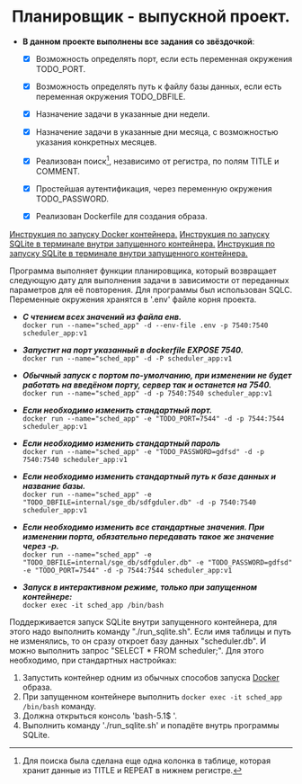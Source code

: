 <div align="center"> <h1 align="center"> Планировщик - выпускной проект. </h1> </div>

- __В данном проекте выполнены все задания со звёздочкой__:
    - [x] Возможность определять порт, если есть переменная окружения TODO_PORT.
    - [x] Возможность определять путь к файлу базы данных, если есть переменная окружения TODO_DBFILE.
    - [x] Назначение задачи в указанные дни недели.
    - [x] Назначение задачи в указанные дни месяца, с возможностью указания конкретных месяцев.
    - [x] Реализован поиск[^1], независимо от регистра, по полям TITLE и COMMENT.
    - [x] Простейшая аутентификация, через переменную окружения TODO_PASSWORD.
    - [x] Реализован Dockerfile для создания образа.


[Инструкция по запуску Docker контейнера.](#docker)
[Инструкция по запуску SQLite в терминале внутри запущенного контейнера.](#sqlite)
[Инструкция по запуску SQLite в терминале внутри запущенного контейнера.](#sqlite) 

Программа выполняет функции планировщика, который возвращает следующую дату для выполнения задачи в зависимости от переданных параметров для её повторения. 
Для программы был использован SQLC.
Переменные окружения хранятся в '.env' файле корня проекта.


<a name="docker"></a>
- ___С чтением всех значений из файла енв.___\
```docker run --name="sched_app" -d --env-file .env -p 7540:7540 scheduler_app:v1```

- ___Запустит на порт указанный в dockerfile EXPOSE 7540.___\
```docker run --name="sched_app" -d -P scheduler_app:v1```

- ___Обычный запуск с портом по-умолчанию, при изменении не будет работать на введёном порту, сервер так и останется на 7540.___\
```docker run --name="sched_app" -d -p 7540:7540 scheduler_app:v1```

- ___Если необходимо изменить стандартный порт.___\
```docker run --name="sched_app" -e "TODO_PORT=7544" -d -p 7544:7544 scheduler_app:v1```

- ___Если необходимо изменить стандартный пароль___\
```docker run --name="sched_app" -e "TODO_PASSWORD=gdfsd" -d -p 7540:7540 scheduler_app:v1```

- ___Если необходимо изменить стандартный путь к базе данных и название базы.___\
```docker run --name="sched_app" -e "TODO_DBFILE=internal/sge_db/sdfgduler.db" -d -p 7540:7540 scheduler_app:v1```

- ___Если необходимо изменить все стандартные значения. При изменении порта, обязательно передавать такое же значение через -p.___\
```docker run --name="sched_app" -e "TODO_DBFILE=internal/sge_db/sdfgduler.db" -e "TODO_PASSWORD=gdfsd" -e "TODO_PORT=7544" -d -p 7544:7544 scheduler_app:v1```

- ___Запуск в интерактивном режиме, только при запущенном контейнере:___\
```docker exec -it sched_app /bin/bash```

[^1]: Для поиска была сделана еще одна колонка в таблице, которая хранит данные из TITLE и REPEAT в нижнем регистре.

<a name="sqlite"></a>
Поддерживается запуск SQLite внутри запущенного контейнера, для этого надо выполнить команду "./run_sqlite.sh". Если имя таблицы и путь не изменялись, то он сразу откроет базу данных "scheduler.db". И можно выполнить запрос "SELECT * FROM scheduler;".
Для этого необходимо, при стандартных настройках:
1. Запустить контейнер одним из обычных способов запуска [Docker](#docker) образа.
2. При запущенном контейнере выполнить ```docker exec -it sched_app /bin/bash``` команду.
3. Должна открыться консоль 'bash-5.1$ '.
4. Выполнить команду './run_sqlite.sh' и попадёте внутрь программы SQLite.
